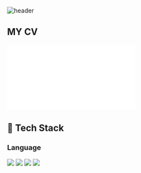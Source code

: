 ![header](https://capsule-render.vercel.app/api?type=venom&color=BAFFE2&height=150&section=header&text=Bioinformatics%20AI%20Engineer&fontSize=40&animation=fadeIn)

## MY CV
![My CV](cv_1page.pdf)

## 🧱 Tech Stack
  ### Language
  <!--Python-->
  <img src="https://img.shields.io/badge/Python-3776AB?style=flat-square&logo=Python&logoColor=white"/>
  <!--C++-->
  <img src="https://img.shields.io/badge/C++-00599C?style=flat-square&logo=cplusplus&logoColor=white"/>
  <!--C-->
  <img src="https://img.shields.io/badge/C-A8B9CC?style=flat-square&logo=c&logoColor=white"/>
  <!--JavaScript-->
  <img src="https://img.shields.io/badge/JavaScript-F7DF1E?style=flat-square&logo=JavaScript&logoColor=white"/>
  <br/>
